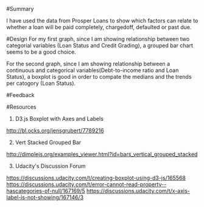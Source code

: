 #Summary

I have used the data from Prosper Loans to show which factors can relate to whether a loan will be paid completely, chargedoff, defaulted or past due. 

#Design
For my first graph, since I am showing relationship between two categorial variables (Loan Status and Credit Grading), a grouped bar chart seems to be a good choice. 

For the second graph, since I am showing relationship between a continuous and categorical variables(Debt-to-income ratio and Loan Status), a boxplot is good in order to compate the medians and the trends per catogory (Loan Status).

#Feedback


#Resources

1. D3.js Boxplot with Axes and Labels

http://bl.ocks.org/jensgrubert/7789216

2. Vert Stacked Grouped Bar

http://dimplejs.org/examples_viewer.html?id=bars_vertical_grouped_stacked

3. Udacity's Discussion Forum

https://discussions.udacity.com/t/creating-boxplot-using-d3-js/165568
https://discussions.udacity.com/t/error-cannot-read-property--hascategories-of-null/167169/5
https://discussions.udacity.com/t/x-axis-label-is-not-showing/167146/3
